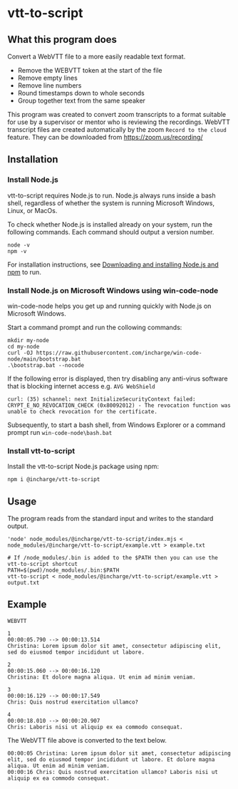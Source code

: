 # vtt-to-script

## What this program does

Convert a WebVTT file to a more easily readable text format.

- Remove the WEBVTT token at the start of the file
- Remove empty lines
- Remove line numbers
- Round timestamps down to whole seconds
- Group together text from the same speaker

This program was created to convert zoom transcripts to a format suitable for use by a supervisor or mentor who is reviewing the recordings. WebVTT transcript files are created automatically by the zoom `Record to the cloud` feature. They can be downloaded from https://zoom.us/recording/

## Installation

### Install Node.js
vtt-to-script requires Node.js to run. Node.js always runs inside a bash shell, regardless of whether the system is running Microsoft Windows, Linux, or MacOs.

To check whether Node.js is installed already on your system, run the following commands. Each command should output a version number.
```
node -v
npm -v
```

For installation instructions, see [Downloading and installing Node.js and npm](https://docs.npmjs.com/downloading-and-installing-node-js-and-npm) to run.

### Install Node.js on Microsoft Windows using win-code-node
win-code-node helps you get up and running quickly with Node.js on Microsoft Windows.

Start a command prompt and run the collowing commands:
```
mkdir my-node
cd my-node
curl -OJ https://raw.githubusercontent.com/incharge/win-code-node/main/bootstrap.bat
.\bootstrap.bat --nocode
```

If the following error is displayed, then try disabling any anti-virus software that is blocking internet access e.g. `AVG WebShield`
```
curl: (35) schannel: next InitializeSecurityContext failed: CRYPT_E_NO_REVOCATION_CHECK (0x80092012) - The revocation function was unable to check revocation for the certificate.
```

Subsequently, to start a bash shell, from Windows Explorer or a command prompt run `win-code-node\bash.bat`

### Install vtt-to-script

Install the vtt-to-script Node.js package using npm:

```
npm i @incharge/vtt-to-script
```

## Usage
The program reads from the standard input and writes to the standard output.

```
'node' node_modules/@incharge/vtt-to-script/index.mjs < node_modules/@incharge/vtt-to-script/example.vtt > example.txt

# If /node_modules/.bin is added to the $PATH then you can use the vtt-to-script shortcut
PATH=$(pwd)/node_modules/.bin:$PATH
vtt-to-script < node_modules/@incharge/vtt-to-script/example.vtt > output.txt
```

## Example 
```
WEBVTT

1
00:00:05.790 --> 00:00:13.514
Christina: Lorem ipsum dolor sit amet, consectetur adipiscing elit, sed do eiusmod tempor incididunt ut labore.

2
00:00:15.060 --> 00:00:16.120
Christina: Et dolore magna aliqua. Ut enim ad minim veniam.

3
00:00:16.129 --> 00:00:17.549
Chris: Quis nostrud exercitation ullamco?

4
00:00:18.010 --> 00:00:20.907
Chris: Laboris nisi ut aliquip ex ea commodo consequat.
```

The WebVTT file above is converted to the text below.

```
00:00:05 Christina: Lorem ipsum dolor sit amet, consectetur adipiscing elit, sed do eiusmod tempor incididunt ut labore. Et dolore magna aliqua. Ut enim ad minim veniam.
00:00:16 Chris: Quis nostrud exercitation ullamco? Laboris nisi ut aliquip ex ea commodo consequat.
```
